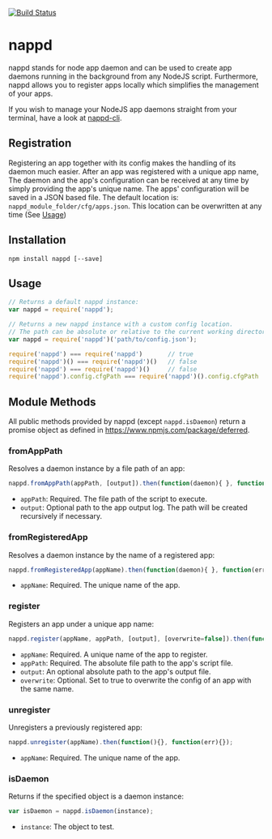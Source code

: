 [![Build Status](https://travis-ci.org/remolueoend/nappd.svg?branch=master)](https://travis-ci.org/remolueoend/nappd)

# nappd
nappd stands for node app daemon and can be used to create app daemons running in the background from any NodeJS script.
Furthermore, nappd allows you to register apps locally which simplifies the management of your apps.

If you wish to manage your NodeJS app daemons straight from your terminal, have a look at [nappd-cli](https://www.npmjs.com/package/nappd-cli).

## Registration
Registering an app together with its config makes the handling of its daemon much easier.
After an app was registered with a unique app name, The daemon and the app's configuration can be received at any time by simply providing the app's unique name.
The apps' configuration will be saved in a JSON based file. The default location is: ```nappd_module_folder/cfg/apps.json```. This location can be overwritten at any time (See [Usage](https://github.com/remolueoend/nappd-cli#usage))

## Installation
```
npm install nappd [--save]
```

## Usage
```javascript
// Returns a default nappd instance:
var nappd = require('nappd');

// Returns a new nappd instance with a custom config location.
// The path can be absolute or relative to the current working directory:
var nappd = require('nappd')('path/to/config.json');

require('nappd') === require('nappd')       // true
require('nappd')() === require('nappd')()   // false
require('nappd') === require('nappd')()     // false
require('nappd').config.cfgPath === require('nappd')().config.cfgPath   // true
```

## Module Methods
All public methods provided by nappd (except ```nappd.isDaemon```) return a promise object as defined in https://www.npmjs.com/package/deferred.  

### fromAppPath
Resolves a daemon instance by a file path of an app:
```javascript
nappd.fromAppPath(appPath, [output]).then(function(daemon){ }, function(err){ });
```
* ```appPath```: Required. The file path of the script to execute.
* ```output```: Optional path to the app output log. The path will be created recursively if necessary.

### fromRegisteredApp
Resolves a daemon instance by the name of a registered app:
```javascript
nappd.fromRegisteredApp(appName).then(function(daemon){ }, function(err){ });
```
* ```appName```: Required. The unique name of the app.

### register
Registers an app under a unique app name:
```javascript
nappd.register(appName, appPath, [output], [overwrite=false]).then(function(){}, function(err){}); 
```
* ```appName```: Required. A unique name of the app to register.
* ```appPath```: Required. The absolute file path to the app's script file.
* ```output```: An optional absolute path to the app's output file.
* ```overwrite```: Optional. Set to true to overwrite the config of an app with the same name.

### unregister
Unregisters a previously registered app:
```javascript
nappd.unregister(appName).then(function(){}, function(err){}); 
```
* ```appName```: Required. The unique name of the app.

### isDaemon
Returns if the specified object is a daemon instance:
```javascript
var isDaemon = nappd.isDaemon(instance); 
```
* ```instance```: The object to test.
